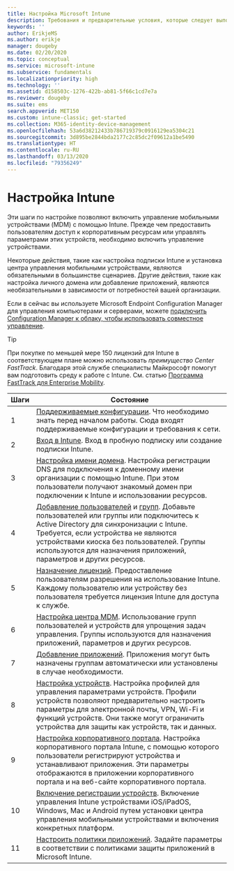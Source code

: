 ```yaml
---
title: Настройка Microsoft Intune
description: Требования и предварительные условия, которые следует выполнить перед использованием подписки Intune.
keywords: ''
author: ErikjeMS
ms.author: erikje
manager: dougeby
ms.date: 02/20/2020
ms.topic: conceptual
ms.service: microsoft-intune
ms.subservice: fundamentals
ms.localizationpriority: high
ms.technology: ''
ms.assetid: d158503c-1276-422b-ab81-5f66c1cd7e7a
ms.reviewer: dougeby
ms.suite: ems
search.appverid: MET150
ms.custom: intune-classic; get-started
ms.collection: M365-identity-device-management
ms.openlocfilehash: 53a6d38212433b786719379c0916129ea5304c21
ms.sourcegitcommit: 3d895be2844bda2177c2c85dc2f09612a1be5490
ms.translationtype: HT
ms.contentlocale: ru-RU
ms.lasthandoff: 03/13/2020
ms.locfileid: "79356249"
---
```

# <a name="set-up-intune"></a>Настройка Intune

Эти шаги по настройке позволяют включить управление мобильными устройствами (MDM) с помощью Intune. Прежде чем предоставить пользователям доступ к корпоративным ресурсам или управлять параметрами этих устройств, необходимо включить управление устройствами.

Некоторые действия, такие как настройка подписки Intune и установка центра управления мобильными устройствами, являются обязательными в большинстве сценариев. Другие действия, такие как настройка личного домена или добавление приложений, являются необязательными в зависимости от потребностей вашей организации.

Если в сейчас вы используете Microsoft Endpoint Configuration Manager для управления компьютерами и серверами, можете [подключить Configuration Manager к облаку, чтобы использовать совместное управление](https://docs.microsoft.com/configmgr/comanage/overview).

>[!TIP]
>При покупке по меньшей мере 150 лицензий для Intune в соответствующем плане можно использовать *преимущество Center FastTrack*. Благодаря этой службе специалисты Майкрософт помогут вам подготовить среду к работе с Intune. См. статью [Программа FastTrack для Enterprise Mobility](https://docs.microsoft.com/enterprise-mobility-security/Solutions/enterprise-mobility-fasttrack-program).

| Шаги | Состояние  |
|---|---|
|   1   | [Поддерживаемые конфигурации](supported-devices-browsers.md). Что необходимо знать перед началом работы. Сюда входят поддерживаемые конфигурации и требования к сети.|
|   2   |  [Вход в Intune](account-sign-up.md). Вход в пробную подписку или создание подписки Intune. |
|   3   | [Настройка имени домена](custom-domain-name-configure.md). Настройка регистрации DNS для подключения к доменному имени организации с помощью Intune. При этом пользователи получают знакомый домен при подключении к Intune и использовании ресурсов. |
|   4   | [Добавление пользователей](users-add.md) и [групп](groups-add.md). Добавьте пользователей или группы или подключитесь к Active Directory для синхронизации с Intune. Требуется, если устройства не являются устройствами киоска без пользователей. Группы используются для назначения приложений, параметров и других ресурсов.|
|   5   | [Назначение лицензий](licenses-assign.md). Предоставление пользователям разрешения на использование Intune. Каждому пользователю или устройству без пользователя требуется лицензия Intune для доступа к службе. |
|   6   | [Настройка центра MDM](mdm-authority-set.md). Использование групп пользователей и устройств для упрощения задач управления. Группы используются для назначения приложений, параметров и других ресурсов. |
|   7   | [Добавление приложений](../apps/apps-add.md). Приложения могут быть назначены группам автоматически или установлены в случае необходимости. |
|   8   | [Настройка устройств](../configuration/device-profiles.md). Настройка профилей для управления параметрами устройств. Профили устройств позволяют предварительно настроить параметры для электронной почты, VPN, Wi-Fi и функций устройств. Они также могут ограничить устройства для защиты как устройств, так и данных. |
|   9   |  [Настройка корпоративного портала](../apps/company-portal-app.md). Настройка корпоративного портала Intune, с помощью которого пользователи регистрируют устройства и устанавливают приложения. Эти параметры отображаются в приложении корпоративного портала и на веб-сайте корпоративного портала.       |
|  10   | [Включение регистрации устройств](mdm-authority-set.md). Включение управления Intune устройствами iOS/iPadOS, Windows, Mac и Android путем установки центра управления мобильными устройствами и включения конкретных платформ. |
|  11   |  [Настроить политики приложений](../apps/app-protection-policy.md). Задайте параметры в соответствии с политиками защиты приложений в Microsoft Intune. |
